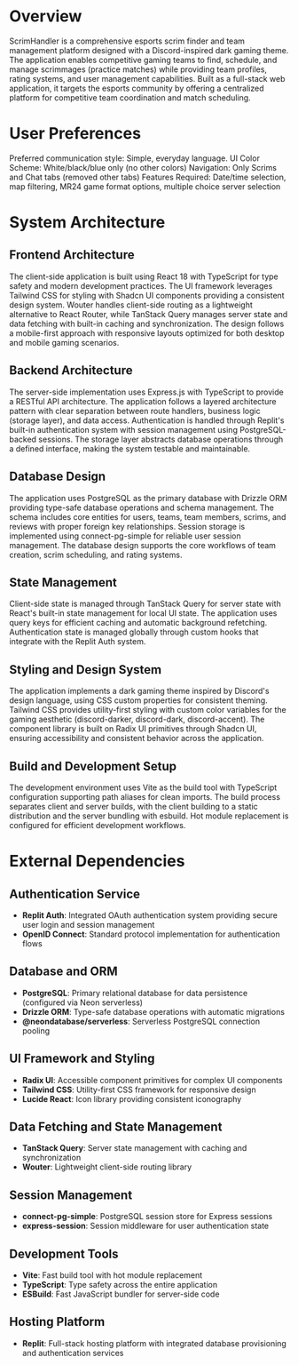 # Overview

ScrimHandler is a comprehensive esports scrim finder and team management platform designed with a Discord-inspired dark gaming theme. The application enables competitive gaming teams to find, schedule, and manage scrimmages (practice matches) while providing team profiles, rating systems, and user management capabilities. Built as a full-stack web application, it targets the esports community by offering a centralized platform for competitive team coordination and match scheduling.

# User Preferences

Preferred communication style: Simple, everyday language.
UI Color Scheme: White/black/blue only (no other colors)
Navigation: Only Scrims and Chat tabs (removed other tabs)
Features Required: Date/time selection, map filtering, MR24 game format options, multiple choice server selection

# System Architecture

## Frontend Architecture
The client-side application is built using React 18 with TypeScript for type safety and modern development practices. The UI framework leverages Tailwind CSS for styling with Shadcn UI components providing a consistent design system. Wouter handles client-side routing as a lightweight alternative to React Router, while TanStack Query manages server state and data fetching with built-in caching and synchronization. The design follows a mobile-first approach with responsive layouts optimized for both desktop and mobile gaming scenarios.

## Backend Architecture
The server-side implementation uses Express.js with TypeScript to provide a RESTful API architecture. The application follows a layered architecture pattern with clear separation between route handlers, business logic (storage layer), and data access. Authentication is handled through Replit's built-in authentication system with session management using PostgreSQL-backed sessions. The storage layer abstracts database operations through a defined interface, making the system testable and maintainable.

## Database Design
The application uses PostgreSQL as the primary database with Drizzle ORM providing type-safe database operations and schema management. The schema includes core entities for users, teams, team members, scrims, and reviews with proper foreign key relationships. Session storage is implemented using connect-pg-simple for reliable user session management. The database design supports the core workflows of team creation, scrim scheduling, and rating systems.

## State Management
Client-side state is managed through TanStack Query for server state with React's built-in state management for local UI state. The application uses query keys for efficient caching and automatic background refetching. Authentication state is managed globally through custom hooks that integrate with the Replit Auth system.

## Styling and Design System
The application implements a dark gaming theme inspired by Discord's design language, using CSS custom properties for consistent theming. Tailwind CSS provides utility-first styling with custom color variables for the gaming aesthetic (discord-darker, discord-dark, discord-accent). The component library is built on Radix UI primitives through Shadcn UI, ensuring accessibility and consistent behavior across the application.

## Build and Development Setup
The development environment uses Vite as the build tool with TypeScript configuration supporting path aliases for clean imports. The build process separates client and server builds, with the client building to a static distribution and the server bundling with esbuild. Hot module replacement is configured for efficient development workflows.

# External Dependencies

## Authentication Service
- **Replit Auth**: Integrated OAuth authentication system providing secure user login and session management
- **OpenID Connect**: Standard protocol implementation for authentication flows

## Database and ORM
- **PostgreSQL**: Primary relational database for data persistence (configured via Neon serverless)
- **Drizzle ORM**: Type-safe database operations with automatic migrations
- **@neondatabase/serverless**: Serverless PostgreSQL connection pooling

## UI Framework and Styling
- **Radix UI**: Accessible component primitives for complex UI components
- **Tailwind CSS**: Utility-first CSS framework for responsive design
- **Lucide React**: Icon library providing consistent iconography

## Data Fetching and State Management
- **TanStack Query**: Server state management with caching and synchronization
- **Wouter**: Lightweight client-side routing library

## Session Management
- **connect-pg-simple**: PostgreSQL session store for Express sessions
- **express-session**: Session middleware for user authentication state

## Development Tools
- **Vite**: Fast build tool with hot module replacement
- **TypeScript**: Type safety across the entire application
- **ESBuild**: Fast JavaScript bundler for server-side code

## Hosting Platform
- **Replit**: Full-stack hosting platform with integrated database provisioning and authentication services